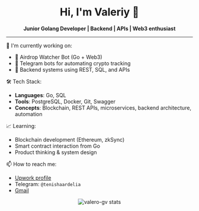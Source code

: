 <h1 align="center">Hi, I'm Valeriy 👋</h1>
<p align="center">
  <strong>Junior Golang Developer | Backend | APIs | Web3 enthusiast</strong>
</p>

---

🚀 I'm currently working on:
- 🧠 Airdrop Watcher Bot (Go + Web3)
- 🤖 Telegram bots for automating crypto tracking
- 🧩 Backend systems using REST, SQL, and APIs

🛠️ Tech Stack:
- **Languages**: Go, SQL
- **Tools**: PostgreSQL, Docker, Git, Swagger
- **Concepts**: Blockchain, REST APIs, microservices, backend architecture, automation

📈 Learning:
- Blockchain development (Ethereum, zkSync)
- Smart contract interaction from Go
- Product thinking & system design

📫 How to reach me:
- [Upwork profile](https://www.upwork.com/freelancers/~01771c35865177ae8e)
- Telegram: `@tenishaardelia`
- [Gmail](valeriu151004.gvv@gmail.com)

<p align="center">
  <img src="https://github-readme-stats.vercel.app/api?username=valero-gv&show_icons=true&theme=radical" alt="valero-gv stats" />
</p>
